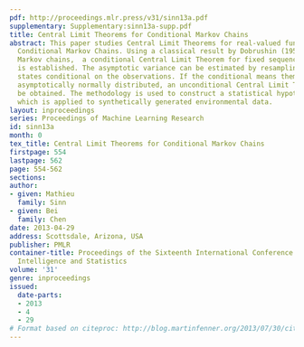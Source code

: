 ```yaml
---
pdf: http://proceedings.mlr.press/v31/sinn13a.pdf
supplementary: Supplementary:sinn13a-supp.pdf
title: Central Limit Theorems for Conditional Markov Chains
abstract: This paper studies Central Limit Theorems for real-valued functionals of
  Conditional Markov Chains. Using a classical result by Dobrushin (1956) for non-stationary
  Markov chains,  a conditional Central Limit Theorem for fixed sequences of observations
  is established. The asymptotic variance can be estimated by resampling the latent
  states conditional on the observations. If the conditional means themselves are
  asymptotically normally distributed, an unconditional Central Limit Theorem can
  be obtained. The methodology is used to construct a statistical hypothesis test
  which is applied to synthetically generated environmental data.
layout: inproceedings
series: Proceedings of Machine Learning Research
id: sinn13a
month: 0
tex_title: Central Limit Theorems for Conditional Markov Chains
firstpage: 554
lastpage: 562
page: 554-562
sections: 
author:
- given: Mathieu
  family: Sinn
- given: Bei
  family: Chen
date: 2013-04-29
address: Scottsdale, Arizona, USA
publisher: PMLR
container-title: Proceedings of the Sixteenth International Conference on Artificial
  Intelligence and Statistics
volume: '31'
genre: inproceedings
issued:
  date-parts:
  - 2013
  - 4
  - 29
# Format based on citeproc: http://blog.martinfenner.org/2013/07/30/citeproc-yaml-for-bibliographies/
---
```

